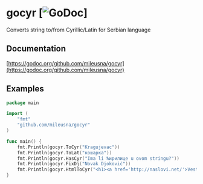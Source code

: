 # gocyr [![GoDoc](https://godoc.org/github.com/mileusna/gocyr?status.png)]

Converts string to/from Cyrillic/Latin for Serbian language

## Documentation

[https://godoc.org/github.com/mileusna/gocyr](https://godoc.org/github.com/mileusna/gocyr)

## Examples

```Go
package main

import (
	"fmt"
	"github.com/mileusna/gocyr"
)

func main() {
    fmt.Println(gocyr.ToCyr("Kragujevac"))
    fmt.Println(gocyr.ToLat("кошарка"))
	fmt.Println(gocyr.HasCyr("Ima li ћирилице u ovom stringu?"))
    fmt.Println(gocyr.FixDj("Novak Djoković"))
    fmt.Println(gocyr.HtmlToCyr("<h1><a href='http://naslovi.net/'>Vesti dana</a></h1>"))
}
```
